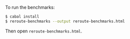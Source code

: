 To run the benchmarks:

```bash
$ cabal install
$ reroute-benchmarks --output reroute-benchmarks.html
```

Then open `reroute-benchmarks.html`.